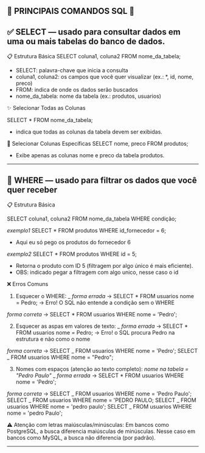 ## 📌 PRINCIPAIS COMANDOS SQL 📌

## ✅ SELECT — usado para consultar dados em uma ou mais tabelas do banco de dados.

📋 Estrutura Básica
SELECT coluna1, coluna2
FROM nome_da_tabela;

- SELECT: palavra-chave que inicia a consulta
- coluna1, coluna2: os campos que você quer visualizar (ex.: \*, id, nome, preco)
- FROM: indica de onde os dados serão buscados
- nome_da_tabela: nome da tabela (ex.: produtos, usuarios)

✨ Selecionar Todas as Colunas

SELECT \* FROM nome_da_tabela;

- indica que todas as colunas da tabela devem ser exibidas.

🎯 Selecionar Colunas Específicas
SELECT nome, preco FROM produtos;

- Exibe apenas as colunas nome e preco da tabela produtos.

---

## 🧠 WHERE — usado para filtrar os dados que você quer receber

📋 Estrutura Básica

SELECT coluna1, coluna2 FROM nome_da_tabela WHERE condição;

_exemplo1_
SELECT \* FROM produtos WHERE id_fornecedor = 6;

- Aqui eu só pego os produtos do fornecedor 6

_exemplo2_
SELECT \* FROM produtos WHERE id = 5;

- Retorna o produto com ID 5 (filtragem por algo único é mais eficiente).
- OBS: indicado pegar a filtragem com algo unico, nesse caso o id

❌ Erros Comuns

1. Esquecer o WHERE:
   \_ _forma errada_ ->
   SELECT \* FROM usuarios nome = Pedro;
   → Erro! O SQL não entende a condição sem o WHERE

_forma correta_ ->
SELECT \* FROM usuarios WHERE nome = 'Pedro';

2. Esquecer as aspas em valores de texto:
   \_ _forma errada_ ->
   SELECT \* FROM usuarios nome = Pedro;
   → Erro! o SQL procura Pedro na estrutura e não como o nome

_forma correta_ ->
SELECT _ FROM usuarios WHERE nome = 'Pedro';
SELECT _ FROM usuarios WHERE nome = "Pedro";

3. Nomes com espaços (atenção ao texto completo):
   _nome na tabela = "Pedro Paulo"_
   \_ _forma errada_ ->
   SELECT \* FROM usuarios WHERE nome = 'Pedro';

_forma correta_ ->
SELECT _ FROM usuarios WHERE nome = 'Pedro Paulo';
SELECT _ FROM usuarios WHERE nome = 'PEDRO PAULO;
SELECT _ FROM usuarios WHERE nome = 'pedro paulo';
SELECT _ FROM usuarios WHERE nome = 'pedro Paulo';

⚠️ Atenção com letras maiúsculas/minúsculas:
Em bancos como PostgreSQL, a busca diferencia maiúsculas de minúsculas.
Nesse caso em bancos como MySQL, a busca não diferencia (por padrão).

---
